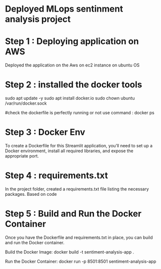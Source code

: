 # Deployed MLops sentinment analysis project 

# Step 1 : Deploying application on AWS

Deployed the application on the Aws on ec2 instance on ubuntu OS

# Step 2 : installed the docker tools 
sudo apt update -y 
sudo apt install docker.io
sudo chown ubuntu /var/run/docker.sock

#check the dockerfile is perfectly running or not 
use command : docker ps 

# Step 3 : Docker Env
To create a Dockerfile for this Streamlit application, you’ll need to set up a Docker environment, install all required libraries, and expose the appropriate port.

# Step 4 : requirements.txt
In the  project folder, created a requirements.txt file listing the necessary packages. Based on code

# Step 5 : Build and Run the Docker Container
Once you have the Dockerfile and requirements.txt in place, you can build and run the Docker container.

Build the Docker Image:
docker build -t sentiment-analysis-app .

Run the Docker Container:
docker run -p 8501:8501 sentiment-analysis-app
